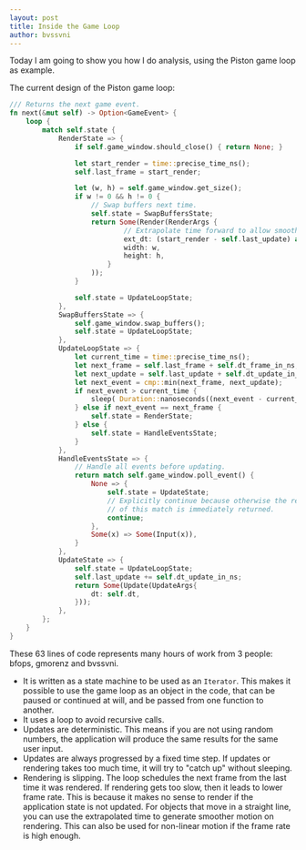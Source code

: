 ```yaml
---
layout: post
title: Inside the Game Loop
author: bvssvni
---
```


Today I am going to show you how I do analysis, using the Piston game loop as example.

The current design of the Piston game loop:

```Rust
/// Returns the next game event.
fn next(&mut self) -> Option<GameEvent> {
    loop {
        match self.state {
            RenderState => {
                if self.game_window.should_close() { return None; }

                let start_render = time::precise_time_ns();
                self.last_frame = start_render;

                let (w, h) = self.game_window.get_size();
                if w != 0 && h != 0 {
                    // Swap buffers next time.
                    self.state = SwapBuffersState;
                    return Some(Render(RenderArgs {
                            // Extrapolate time forward to allow smooth motion.
                            ext_dt: (start_render - self.last_update) as f64 / billion as f64,
                            width: w,
                            height: h,
                        }
                    ));
                }

                self.state = UpdateLoopState;
            },
            SwapBuffersState => {
                self.game_window.swap_buffers();
                self.state = UpdateLoopState;
            },
            UpdateLoopState => {
                let current_time = time::precise_time_ns();
                let next_frame = self.last_frame + self.dt_frame_in_ns;
                let next_update = self.last_update + self.dt_update_in_ns;
                let next_event = cmp::min(next_frame, next_update);
                if next_event > current_time {
                    sleep( Duration::nanoseconds((next_event - current_time) as i32) );
                } else if next_event == next_frame {
                    self.state = RenderState;
                } else {
                    self.state = HandleEventsState;
                }
            },
            HandleEventsState => {
                // Handle all events before updating.
                return match self.game_window.poll_event() {
                    None => {
                        self.state = UpdateState;
                        // Explicitly continue because otherwise the result
                        // of this match is immediately returned.
                        continue;
                    },
                    Some(x) => Some(Input(x)),
                }
            },
            UpdateState => {
                self.state = UpdateLoopState;
                self.last_update += self.dt_update_in_ns;
                return Some(Update(UpdateArgs{
                    dt: self.dt,
                }));
            },
        };
    }
}
```

These 63 lines of code represents many hours of work from 3 people: bfops, gmorenz and bvssvni.

* It is written as a state machine to be used as an `Iterator`. This makes it possible to use the game loop as an object in the code, that can be paused or continued at will, and be passed from one function to another.
* It uses a loop to avoid recursive calls.
* Updates are deterministic. This means if you are not using random numbers, the application will produce the same results for the same user input.
* Updates are always progressed by a fixed time step. If updates or rendering takes too much time, it will try to "catch up" without sleeping.
* Rendering is slipping. The loop schedules the next frame from the last time it was rendered. If rendering gets too slow, then it leads to lower frame rate. This is because it makes no sense to render if the application state is not updated. For objects that move in a straight line, you can use the extrapolated time to generate smoother motion on rendering. This can also be used for non-linear motion if the frame rate is high enough.
